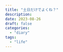 ```yaml
---
title: "土日だけでよくね？"
description:
date: 2023-08-26
draft: false
categories:
  - "diary"
tags:
  - "life"
---
```

